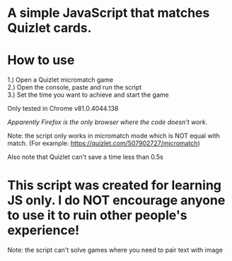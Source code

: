 # A simple JavaScript that matches Quizlet cards.

# How to use
1.) Open a Quizlet micromatch game <br>
2.) Open the console, paste and run the script <br>
3.) Set the time you want to achieve and start the game<br>

Only tested in Chrome v81.0.4044.138

*Apparently Firefox is the only browser where the code doesn't work.*

Note: the script only works in micromatch mode which is NOT equal with match. (For example: https://quizlet.com/507902727/micromatch)

Also note that Quizlet can't save a time less than 0.5s

# This script was created for learning JS only. I do NOT encourage anyone to use it to ruin other people's experience!

Note: the script can't solve games where you need to pair text with image
